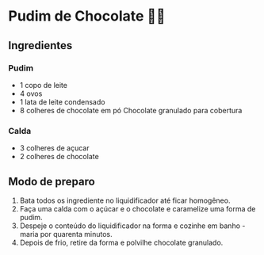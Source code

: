 # Pudim de Chocolate :custard::chocolate_bar: 
## Ingredientes
### Pudim
 - 1 copo de leite
 - 4 ovos
 - 1 lata de leite condensado
 - 8 colheres de chocolate em pó
Chocolate granulado para cobertura
### Calda
 - 3 colheres de açucar
 - 2 colheres de chocolate
## Modo de preparo
1. Bata todos os ingrediente no liquidificador até ficar homogêneo.
2. Faça uma calda com o açúcar e o chocolate e caramelize uma forma de pudim.
3. Despeje o conteúdo do liquidificador na forma e cozinhe em banho - maria por quarenta minutos.
4. Depois de frio, retire da forma e polvilhe chocolate granulado.